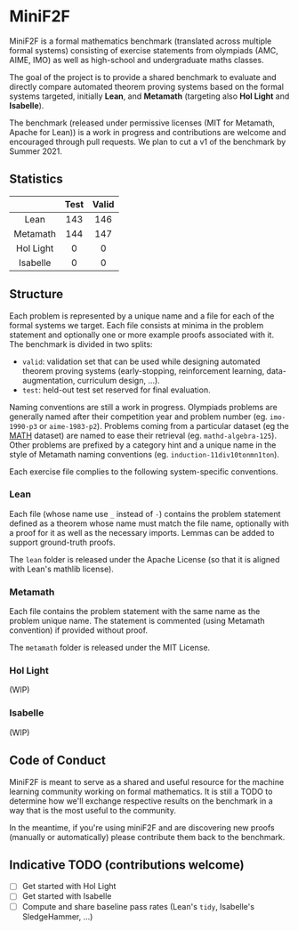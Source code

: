 # MiniF2F

MiniF2F is a formal mathematics benchmark (translated across multiple formal systems) consisting of
exercise statements from olympiads (AMC, AIME, IMO) as well as high-school and undergraduate maths
classes.

The goal of the project is to provide a shared benchmark to evaluate and directly compare automated
theorem proving systems based on the formal systems targeted, initially **Lean**, and **Metamath**
(targeting also **Hol Light** and
**Isabelle**).

The benchmark (released under permissive licenses (MIT for Metamath, Apache for Lean)) is a work in
progress and contributions are welcome and encouraged through pull requests. We plan to cut a v1 of
the benchmark by Summer 2021.

## Statistics

|           | Test | Valid |
|:---------:|:----:|:-----:|
|   Lean    |  143 |  146  |
| Metamath  |  144 |  147  |
| Hol Light |   0  |    0  |
| Isabelle  |   0  |    0  |

## Structure

Each problem is represented by a unique name and a file for each of the formal systems we target.
Each file consists at minima in the problem statement and optionally one or more example proofs
associated with it. The benchmark is divided in two splits:

- `valid`: validation set that can be used while designing automated theorem proving systems
  (early-stopping, reinforcement learning, data-augmentation, curriculum design, ...).
- `test`: held-out test set reserved for final evaluation.

Naming conventions are still a work in progress. Olympiads problems are generally named after their
competition year and problem number (eg. `imo-1990-p3` or `aime-1983-p2`). Problems coming from a
particular dataset (eg the [MATH](https://arxiv.org/abs/2103.03874) dataset) are named to ease their
retrieval (eg. `mathd-algebra-125`). Other problems are prefixed by a category hint and a unique
name in the style of Metamath naming conventions (eg. `induction-11div10tonmn1ton`).

Each exercise file complies to the following system-specific conventions.

### Lean

Each file (whose name use `_` instead of `-`) contains the problem statement defined as a theorem
whose name must match the file name, optionally with a proof for it as well as the necessary
imports. Lemmas can be added to support ground-truth proofs.

The `lean` folder is released under the Apache License (so that it is aligned with Lean's mathlib
license).

### Metamath

Each file contains the problem statement with the same name as the problem unique name. The
statement is commented (using Metamath convention) if provided without proof.

The `metamath` folder is released under the MIT License.

### Hol Light

(WIP)

### Isabelle

(WIP)

## Code of Conduct

MiniF2F is meant to serve as a shared and useful resource for the machine learning community working
on formal mathematics. It is still a TODO to determine how we'll exchange respective results on the
benchmark in a way that is the most useful to the community.

In the meantime, if you're using miniF2F and are discovering new proofs (manually or automatically)
please contribute them back to the benchmark.

## Indicative TODO (contributions welcome)

- [ ] Get started with Hol Light
- [ ] Get started with Isabelle
- [ ] Compute and share baseline pass rates (Lean's `tidy`, Isabelle's SledgeHammer, ...)
